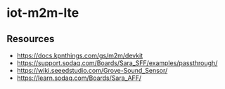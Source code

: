# iot-m2m-lte

## Resources
- https://docs.kpnthings.com/gs/m2m/devkit
- https://support.sodaq.com/Boards/Sara_SFF/examples/passthrough/
- https://wiki.seeedstudio.com/Grove-Sound_Sensor/
- https://learn.sodaq.com/Boards/Sara_AFF/
